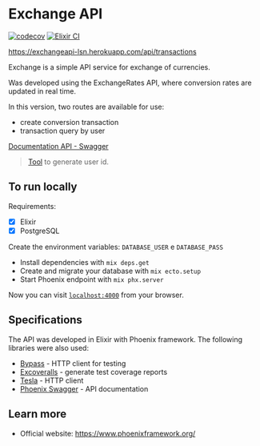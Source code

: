 # Exchange API

[![codecov](https://codecov.io/gh/liryanne/exchange_api/branch/main/graph/badge.svg?token=CGA6LENZK9)](https://codecov.io/gh/liryanne/exchange_api) [![Elixir CI](https://github.com/liryanne/exchange_api/actions/workflows/elixir.yml/badge.svg?branch=main)](https://github.com/liryanne/exchange_api/actions/workflows/elixir.yml)

https://exchangeapi-lsn.herokuapp.com/api/transactions

Exchange is a simple API service for exchange of currencies. 

Was developed using the ExchangeRates API, where conversion rates are updated in real time.

In this version, two routes are available for use: 
  * create conversion transaction 
  * transaction query by user

[Documentation API - Swagger](https://exchangeapi-lsn.herokuapp.com/api/swagger/index.html)

> [Tool](https://www.uuidgenerator.net) to generate user id.

## To run locally

Requirements: 
  * [x] Elixir 
  * [x] PostgreSQL

Create the environment variables: `DATABASE_USER` e `DATABASE_PASS`

  * Install dependencies with `mix deps.get`
  * Create and migrate your database with `mix ecto.setup`
  * Start Phoenix endpoint with `mix phx.server`

Now you can visit [`localhost:4000`](http://localhost:4000) from your browser.

## Specifications 

The API was developed in Elixir with Phoenix framework. The following libraries were also used:

  * [Bypass](https://hexdocs.pm/bypass/Bypass.html) - HTTP client for testing
  * [Excoveralls](https://github.com/parroty/excoveralls) - generate test coverage reports
  * [Tesla](https://github.com/teamon/tesla) - HTTP client
  * [Phoenix Swagger](https://hexdocs.pm/phoenix_swagger/PhoenixSwagger.html) - API documentation

## Learn more

  * Official website: https://www.phoenixframework.org/

